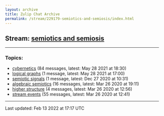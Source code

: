 ```yaml
---
layout: archive
title: Zulip Chat Archive
permalink: /stream/229179-semiotics-and-semiosis/index.html
---
```


## Stream: [semiotics and semiosis](https://mattecapu.github.io/ct-zulip-archive/stream/229179-semiotics-and-semiosis/index.html)
---

### Topics:

* [cybernetics](topic/cybernetics.html) (84 messages, latest: May 28 2021 at 18:30)
* [logical graphs](topic/logical.20graphs.html) (1 message, latest: May 28 2021 at 17:00)
* [semiotic signals](topic/semiotic.20signals.html) (1 message, latest: Dec 27 2020 at 10:31)
* [algebraic semiotics](topic/algebraic.20semiotics.html) (16 messages, latest: Mar 26 2020 at 19:11)
* [higher structure](topic/higher.20structure.html) (4 messages, latest: Mar 26 2020 at 12:56)
* [stream events](topic/stream.20events.html) (55 messages, latest: Mar 26 2020 at 12:41)

<hr><p>Last updated: Feb 13 2022 at 17:17 UTC</p>